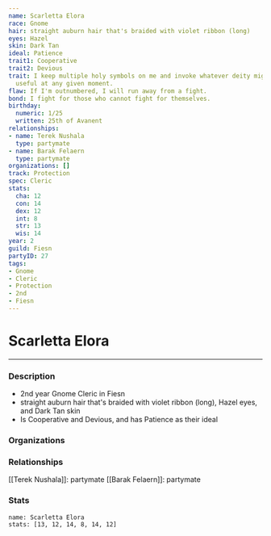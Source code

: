 ```yaml
---
name: Scarletta Elora
race: Gnome
hair: straight auburn hair that's braided with violet ribbon (long)
eyes: Hazel
skin: Dark Tan
ideal: Patience
trait1: Cooperative
trait2: Devious
trait: I keep multiple holy symbols on me and invoke whatever deity might come in
  useful at any given moment.
flaw: If I'm outnumbered, I will run away from a fight.
bond: I fight for those who cannot fight for themselves.
birthday:
  numeric: 1/25
  written: 25th of Avanent
relationships:
- name: Terek Nushala
  type: partymate
- name: Barak Felaern
  type: partymate
organizations: []
track: Protection
spec: Cleric
stats:
  cha: 12
  con: 14
  dex: 12
  int: 8
  str: 13
  wis: 14
year: 2
guild: Fiesn
partyID: 27
tags:
- Gnome
- Cleric
- Protection
- 2nd
- Fiesn
---
```

# Scarletta Elora
---
### Description
- 2nd year Gnome Cleric in Fiesn
- straight auburn hair that's braided with violet ribbon (long), Hazel eyes, and Dark Tan skin
- Is Cooperative and Devious, and has Patience as their ideal

### Organizations
### Relationships
[[Terek Nushala]]: partymate
[[Barak Felaern]]: partymate
### Stats
```statblock
name: Scarletta Elora
stats: [13, 12, 14, 8, 14, 12]
```